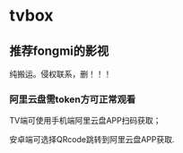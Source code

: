 # tvbox 
## 推荐fongmi的影视
纯搬运。侵权联系，删！！！
### 阿里云盘需token方可正常观看
TV端可使用手机端阿里云盘APP扫码获取；

安卓端可选择QRcode跳转到阿里云盘APP获取.
